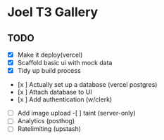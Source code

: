 # Joel T3 Gallery

## TODO

- [x] Make it deploy(vercel)
- [x] Scaffold basic ui with mock data
- [x] Tidy up build process
- [x ] Actually set up a database (vercel postgres)
- [x ] Attach database to UI
- [x ] Add authentication (w/clerk)
- [ ] Add image upload -[ ] taint (server-only)
- [ ] Analytics (posthog)
- [ ] Ratelimiting (upstash)
